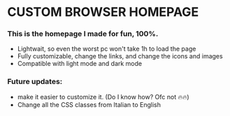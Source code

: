 # CUSTOM BROWSER HOMEPAGE

### This is the homepage I made for fun, 100%.

- Lightwait, so even the worst pc won't take 1h to load the page
- Fully customizable, change the links, and change the icons and images
- Compatible with light mode and dark mode

### Future updates:

- make it easier to customize it. (Do I know how? Ofc not 🔥🔥)
- Change all the CSS classes from Italian to English
